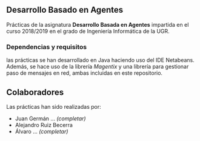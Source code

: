 ## Desarrollo Basado en Agentes

Prácticas de la asignatura **Desarrollo Basada en Agentes** impartida en el curso
2018/2019 en el grado de Ingeniería Informática de la UGR.

### Dependencias y requisitos

las prácticas se han desarrollado en Java haciendo uso del IDE Netabeans.
Además, se hace uso de la librería *Magentix* y una librería para gestionar
paso de mensajes en red, ambas incluidas en este repositorio.

## Colaboradores

Las prácticas han sido realizadas por:
  * Juan Germán ... *(completar)*
  * Alejandro Ruiz Becerra
  * Álvaro ... *(completar)*
